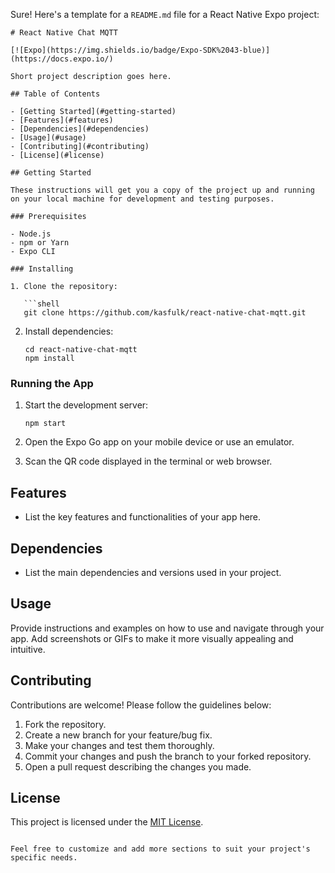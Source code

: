 Sure! Here's a template for a `README.md` file for a React Native Expo project:

```
# React Native Chat MQTT

[![Expo](https://img.shields.io/badge/Expo-SDK%2043-blue)](https://docs.expo.io/)

Short project description goes here.

## Table of Contents

- [Getting Started](#getting-started)
- [Features](#features)
- [Dependencies](#dependencies)
- [Usage](#usage)
- [Contributing](#contributing)
- [License](#license)

## Getting Started

These instructions will get you a copy of the project up and running on your local machine for development and testing purposes.

### Prerequisites

- Node.js
- npm or Yarn
- Expo CLI

### Installing

1. Clone the repository:

   ```shell
   git clone https://github.com/kasfulk/react-native-chat-mqtt.git
   ```

2. Install dependencies:

   ```shell
   cd react-native-chat-mqtt
   npm install
   ```

### Running the App

1. Start the development server:

   ```shell
   npm start
   ```

2. Open the Expo Go app on your mobile device or use an emulator.

3. Scan the QR code displayed in the terminal or web browser.

## Features

- List the key features and functionalities of your app here.

## Dependencies

- List the main dependencies and versions used in your project.

## Usage

Provide instructions and examples on how to use and navigate through your app. Add screenshots or GIFs to make it more visually appealing and intuitive.

## Contributing

Contributions are welcome! Please follow the guidelines below:

1. Fork the repository.
2. Create a new branch for your feature/bug fix.
3. Make your changes and test them thoroughly.
4. Commit your changes and push the branch to your forked repository.
5. Open a pull request describing the changes you made.

## License

This project is licensed under the [MIT License](LICENSE).

```

Feel free to customize and add more sections to suit your project's specific needs.